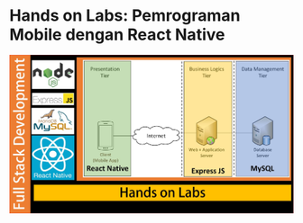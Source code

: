 # Hands on Labs: Pemrograman Mobile dengan React Native

<img src="https://github.com/rezafaisal/HOL-MobileProgrammingReactNative/blob/main/images/cover.jpg?" width="600" />

